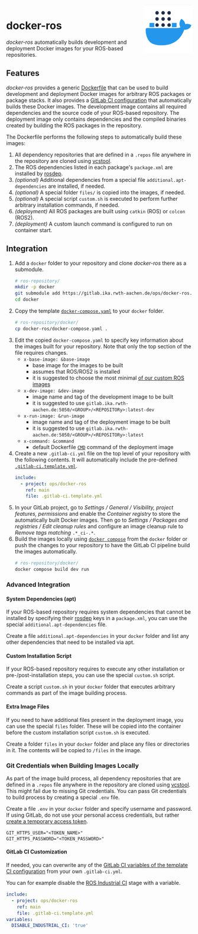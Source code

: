 <img src="assets/logo.png" height=130 align="right">

# docker-ros

*docker-ros* automatically builds development and deployment Docker images for your ROS-based repositories.

## Features

*docker-ros* provides a generic [Dockerfile](Dockerfile) that can be used to build development and deployment Docker images for arbitrary ROS packages or package stacks. It also provides a [GitLab CI configuration](.gitlab-ci.template.yml) that automatically builds these Docker images. The development image contains all required dependencies and the source code of your ROS-based repository. The deployment image only contains dependencies and the compiled binaries created by building the ROS packages in the repository.

The Dockerfile performs the following steps to automatically build these images:
1. All dependency repositories that are defined in a `.repos` file anywhere in the repository are cloned using [vcstool](https://github.com/dirk-thomas/vcstool).
1. The ROS dependencies listed in each package's `package.xml` are installed by [rosdep](https://docs.ros.org/en/independent/api/rosdep/html/).
1. *(optional)* Additional dependencies from a special file `additional.apt-dependencies` are installed, if needed.
1. *(optional)* A special folder `files/` is copied into the images, if needed.
1. *(optional)* A special script `custom.sh` is executed to perform further arbitrary installation commands, if needed.
1. *(deployment)* All ROS packages are built using `catkin` (ROS) or `colcon` (ROS2). 
1. *(deployment)* A custom launch command is configured to run on container start.

## Integration

1. Add a `docker` folder to your repository and clone *docker-ros* there as a submodule.
    ```bash
    # ros-repository/
    mkdir -p docker
    git submodule add https://gitlab.ika.rwth-aachen.de/ops/docker-ros.git
    cd docker
    ```
1. Copy the template [`docker-compose.yaml`](docker-compose.yaml) to your `docker` folder.
    ```bash
    # ros-repository/docker/
    cp docker-ros/docker-compose.yaml .
    ```
1. Edit the copied `docker-compose.yaml` to specify key information about the images built for your repository. Note that only the top section of the file requires changes.
    - `x-base-image: &base-image`
      - base image for the images to be built
      - assumes that ROS/ROS2 is installed
      - it is suggested to choose the most minimal [of our custom ROS images](https://gitlab.ika.rwth-aachen.de/automated-driving/docker#available-images)
    - `x-dev-image: &dev-image`
      - image name and tag of the development image to be built
      - it is suggested to use `gitlab.ika.rwth-aachen.de:5050/<GROUP>/<REPOSITORy>:latest-dev`
    - `x-run-image: &run-image`
      - image name and tag of the deployment image to be built
      - it is suggested to use `gitlab.ika.rwth-aachen.de:5050/<GROUP>/<REPOSITORy>:latest`
    - `x-command: &command`
      - default Dockerfile [`CMD`](https://docs.docker.com/engine/reference/builder/#cmd) command of the deployment image
1. Create a new `.gitlab-ci.yml` file on the top level of your repository with the following contents. It will automatically include the pre-defined [`.gitlab-ci.template.yml`](.gitlab-ci.template.yml).
    ```yaml
    include:
      - project: ops/docker-ros
        ref: main
        file: .gitlab-ci.template.yml
    ```
1. In your GitLab project, go to *Settings / General / Visibility, project features, permissions* and enable the *Container registry* to store the automatically built Docker images. Then go to *Settings / Packages and registries / Edit cleanup rules* and configure an image cleanup rule to *Remove tags matching* `.*_ci-.*`.
1. Build the images locally using [`docker compose`](https://docs.docker.com/compose/) from the `docker` folder or push the changes to your repository to have the GitLab CI pipeline build the images automatically.
    ```bash
    # ros-repository/docker/
    docker compose build dev run
    ```

### Advanced Integration

#### System Dependencies (apt)

If your ROS-based repository requires system dependencies that cannot be installed by specifying their [rosdep](https://docs.ros.org/en/independent/api/rosdep/html/) keys in a `package.xml`, you can use the special `additional.apt-dependencies` file.

Create a file `additional.apt-dependencies` in your `docker` folder and list any other dependencies that need to be installed via apt.

#### Custom Installation Script

If your ROS-based repository requires to execute any other installation or pre-/post-installation steps, you can use the special `custom.sh` script.

Create a script `custom.sh` in your `docker` folder that executes arbitrary commands as part of the image building process.

#### Extra Image Files

If you need to have additional files present in the deployment image, you can use the special `files` folder. These will be copied into the container before the custom installation script `custom.sh` is executed.

Create a folder `files` in your `docker` folder and place any files or directories in it. The contents will be copied to `/files` in the image.

### Git Credentials when Building Images Locally

As part of the image build process, all dependency repositories that are defined in a `.repos` file anywhere in the repository are cloned using [vcstool](https://github.com/dirk-thomas/vcstool). This might fail due to missing Git credentials. You can pass Git credentials to build process by creating a special `.env` file.

Create a file `.env` in your `docker` folder and specify username and password. If using GitLab, do not use your personal access credentials, but rather [create a temporary access token](https://docs.gitlab.com/ee/user/profile/personal_access_tokens.html#create-a-personal-access-token).
```
GIT_HTTPS_USER="<TOKEN_NAME>"
GIT_HTTPS_PASSWORD="<TOKEN_PASSWORD>"
```

#### GitLab CI Customization

If needed, you can overwrite any of the [GitLab CI variables of the template CI configuration](https://gitlab.ika.rwth-aachen.de/ops/docker-ros/-/blob/main/.gitlab-ci.template.yml#L14) from your own `.gitlab-ci.yml`.

You can for example disable the [ROS Industrial CI](https://github.com/ros-industrial/industrial_ci) stage with a variable.
```yaml
include:
  - project: ops/docker-ros
    ref: main
    file: .gitlab-ci.template.yml
variables:
  DISABLE_INDUSTRIAL_CI: 'true'
```

